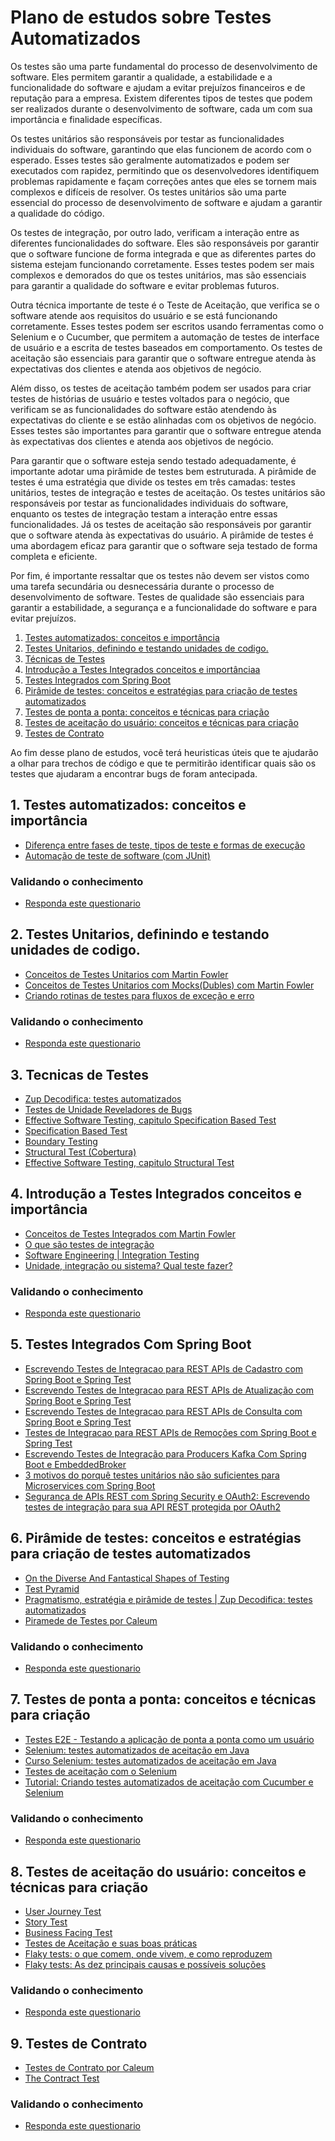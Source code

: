# Plano de estudos sobre Testes Automatizados

Os testes são uma parte fundamental do processo de desenvolvimento de software. Eles permitem garantir a qualidade, a estabilidade e a funcionalidade do software e ajudam a evitar prejuízos financeiros e de reputação para a empresa. Existem diferentes tipos de testes que podem ser realizados durante o desenvolvimento de software, cada um com sua importância e finalidade específicas.

Os testes unitários são responsáveis por testar as funcionalidades individuais do software, garantindo que elas funcionem de acordo com o esperado. Esses testes são geralmente automatizados e podem ser executados com rapidez, permitindo que os desenvolvedores identifiquem problemas rapidamente e façam correções antes que eles se tornem mais complexos e difíceis de resolver. Os testes unitários são uma parte essencial do processo de desenvolvimento de software e ajudam a garantir a qualidade do código.

Os testes de integração, por outro lado, verificam a interação entre as diferentes funcionalidades do software. Eles são responsáveis por garantir que o software funcione de forma integrada e que as diferentes partes do sistema estejam funcionando corretamente. Esses testes podem ser mais complexos e demorados do que os testes unitários, mas são essenciais para garantir a qualidade do software e evitar problemas futuros.

Outra técnica importante de teste é o Teste de Aceitação, que verifica se o software atende aos requisitos do usuário e se está funcionando corretamente. Esses testes podem ser escritos usando ferramentas como o Selenium e o Cucumber, que permitem a automação de testes de interface de usuário e a escrita de testes baseados em comportamento. Os testes de aceitação são essenciais para garantir que o software entregue atenda às expectativas dos clientes e atenda aos objetivos de negócio.

Além disso, os testes de aceitação também podem ser usados para criar testes de histórias de usuário e testes voltados para o negócio, que verificam se as funcionalidades do software estão atendendo às expectativas do cliente e se estão alinhadas com os objetivos de negócio. Esses testes são importantes para garantir que o software entregue atenda às expectativas dos clientes e atenda aos objetivos de negócio.

Para garantir que o software esteja sendo testado adequadamente, é importante adotar uma pirâmide de testes bem estruturada. A pirâmide de testes é uma estratégia que divide os testes em três camadas: testes unitários, testes de integração e testes de aceitação. Os testes unitários são responsáveis por testar as funcionalidades individuais do software, enquanto os testes de integração testam a interação entre essas funcionalidades. Já os testes de aceitação são responsáveis por garantir que o software atenda às expectativas do usuário. A pirâmide de testes é uma abordagem eficaz para garantir que o software seja testado de forma completa e eficiente.

Por fim, é importante ressaltar que os testes não devem ser vistos como uma tarefa secundária ou desnecessária durante o processo de desenvolvimento de software. Testes de qualidade são essenciais para garantir a estabilidade, a segurança e a funcionalidade do software e para evitar prejuízos.

1. [Testes automatizados: conceitos e importância](#1-testes-automatizados-conceitos-e-importância)
2. [Testes Unitarios, definindo e testando unidades de codigo.](#2-testes-unitarios-definindo-e-testando-unidades-de-codigo)
3. [Técnicas de Testes](#3-tecnicas-de-testes)
4. [Introdução a Testes Integrados conceitos e importânciaa](#4-introdução-a-testes-integrados-conceitos-e-importância)
5. [Testes Integrados com Spring Boot](#5-testes-integrados-com-spring-boot)
6. [Pirâmide de testes: conceitos e estratégias para criação de testes automatizados](#6-pirâmide-de-testes-conceitos-e-estratégias-para-criação-de-testes-automatizadosa)
7. [Testes de ponta a ponta: conceitos e técnicas para criação](#7-testes-de-ponta-a-ponta-conceitos-e-técnicas-para-criação)
8. [Testes de aceitação do usuário: conceitos e técnicas para criação](#8-testes-de-aceitação-do-usuário-conceitos-e-técnicas-para-criação)
9. [Testes de Contrato](#9-testes-de-contrato)

Ao fim desse plano de estudos, você terá heuristicas úteis que te ajudarão a olhar para trechos de código e que te permitirão identificar quais são os testes que ajudaram a encontrar bugs de foram antecipada.

## 1. Testes automatizados: conceitos e importância

- [Diferença entre fases de teste, tipos de teste e formas de execução](https://www.zup.com.br/blog/tipos-de-teste)
- [Automação de teste de software (com JUnit)](https://github.com/sf105/sttp-book/blob/master/chapters/getting-started/test-automation.md)

###  Validando o conhecimento
- [Responda este questionario](https://hr.gs/conceitos-de-testes-automatizados)

## 2. Testes Unitarios, definindo e testando unidades de codigo.
- [Conceitos de Testes Unitarios com Martin Fowler](https://martinfowler.com/bliki/UnitTest.html)
- [Conceitos de Testes Unitarios com Mocks(Dubles) com Martin Fowler](https://martinfowler.com/bliki/TestDouble.html)
- [Criando rotinas de testes para fluxos de exceção e erro](http://blog.triadworks.com.br/junit-testando-fluxos-de-excecao-e-erro)

###  Validando o conhecimento
- [Responda este questionario](https://hr.gs/conceitos-de-testes-unitarios)

## 3. Tecnicas de Testes 
- [Zup Decodifica: testes automatizados](https://youtube.com/playlist?list=PLkX9oUrQ1ev4t-3laXn7H03PBCazMULYh)
- [Testes de Unidade Reveladores de Bugs](https://handora.zup.com.br/treino-completo/15)
- [Effective Software Testing, capitulo Specification Based Test](https://www.manning.com/books/effective-software-testing)
- [Specification Based Test](https://github.com/zup-academy/materiais-publicos-treinamentos/blob/main/testes-de-unidade-reveladores-de-bugs/specification-test.md)
- [Boundary Testing](https://github.com/zup-academy/materiais-publicos-treinamentos/blob/main/testes-de-unidade-reveladores-de-bugs/boundary-test.md)
- [Structural Test (Cobertura)](https://github.com/zup-academy/materiais-publicos-treinamentos/blob/main/testes-de-unidade-reveladores-de-bugs/structural-test.md)
- [Effective Software Testing, capitulo Structural Test](https://www.manning.com/books/effective-software-testing)

## 4. Introdução a Testes Integrados conceitos e importância

- [Conceitos de Testes Integrados com Martin Fowler](https://martinfowler.com/bliki/IntegrationTest.html)         
- [O que são testes de integração](https://www.youtube.com/watch?v=S73guxvsKNk)
- [Software Engineering | Integration Testing](https://www.geeksforgeeks.org/software-engineering-integration-testing/)           
- [Unidade, integração ou sistema? Qual teste fazer?](https://www.alura.com.br/artigos/unidade-integracao-ou-sistema-qual-teste-fazer?gclid=Cj0KCQjw2cWgBhDYARIsALggUhqdHQOq-tnJ19arCkRxQSXfix-vP0X1t7wkNLuWZmyfH1FZuT96RBcaAh0HEALw_wcB)

###  Validando o conhecimento
- [Responda este questionario](https://hr.gs/conceitos-de-testes-integrados)
              
## 5. Testes Integrados Com Spring Boot

- [Escrevendo Testes de Integracao para REST APIs  de Cadastro com Spring Boot e Spring Test](https://handora.zup.com.br/cardapio/15)
- [Escrevendo Testes de Integracao para REST APIs  de Atualização com Spring Boot e Spring Test](https://handora.zup.com.br/cardapio/58)          
- [Escrevendo Testes de Integracao para REST APIs  de Consulta com Spring Boot e Spring Test](https://handora.zup.com.br/cardapio/57)
- [Testes de Integracao para REST APIs de Remoções com Spring Boot e Spring Test](https://handora.zup.com.br/cardapio/59)
- [Escrevendo Testes de Integração para Producers Kafka Com Spring Boot e EmbeddedBroker](https://dev.to/jordihofc/escrevendo-testes-de-integracao-para-producers-kafka-com-spring-boot-e-embeddedbroker-5b94)
- [3 motivos do porquê testes unitários não são suficientes para Microservices com Spring Boot](https://dev.to/jordihofc/3-motivos-do-porque-testes-unitarios-nao-sao-suficientes-para-microservices-com-spring-boot-33lk)
- [Segurança de APIs REST com Spring Security e OAuth2: Escrevendo testes de integração para sua API REST protegida por OAuth2](https://handora.zup.com.br/cardapio/67)

## 6. Pirâmide de testes: conceitos e estratégias para criação de testes automatizados

- [On the Diverse And Fantastical Shapes of Testing](https://martinfowler.com/articles/2021-test-shapes.html)
- [Test Pyramid](https://martinfowler.com/articles/practical-test-pyramid.html)
- [Pragmatismo, estratégia e pirâmide de testes | Zup Decodifica: testes automatizados](https://www.youtube.com/watch?v=xDV-uSN5MjM)
- [Piramede de Testes por Caleum](https://github.com/caelum/apostila-microservices-com-spring-cloud/blob/master/11-testes-automatizados-e-contratos.md#pir%C3%A2mide-de-testes)

###  Validando o conhecimento
- [Responda este questionario](https://hr.gs/conceitos-de-piramide-testes)

## 7. Testes de ponta a ponta: conceitos e técnicas para criação

- [Testes E2E - Testando a aplicação de ponta a ponta como um usuário](https://www.youtube.com/watch?v=0-hoAU7LtxA)
- [Selenium: testes automatizados de aceitação em Java](https://www.alura.com.br/conteudo/selenium-testes-automatizados-aceitacao-java)
- [Curso Selenium: testes automatizados de aceitação em Java](https://www.alura.com.br/curso-online-selenium-testes-automatizados-aceitacao-java?gclid=Cj0KCQjw8qmhBhClARIsANAtbofuPXNjLdX6bVXRWxGUpLfHkgLvJufYdSG_-fc-vxdnciV4-XqA5G0aArk_EALw_wcB)
- [Testes de aceitação com o Selenium](https://www.alura.com.br/artigos/testes-de-aceitacao-com-o-selenium)
- [Tutorial: Criando testes automatizados de aceitação com Cucumber e Selenium](https://medium.com/@junioalbino/tutorial-criando-testes-automatizados-de-aceita%C3%A7%C3%A3o-com-cucumber-e-selenium-f675374ad45)

###  Validando o conhecimento
- [Responda este questionario](https://hr.gs/conceitos-de-testes-de-ponta-a-ponta)


## 8. Testes de aceitação do usuário: conceitos e técnicas para criação
- [User Journey Test ](https://martinfowler.com/bliki/UserJourneyTest.html)
- [Story Test](https://martinfowler.com/bliki/StoryTest.html)
- [Business Facing Test](https://martinfowler.com/bliki/BusinessFacingTest.html)
- [Testes de Aceitação e suas boas práticas](https://www.alura.com.br/artigos/testes-de-aceitacao-e-suas-boas-praticas)
- [Flaky tests: o que comem, onde vivem, e como reproduzem](https://www.youtube.com/watch?v=NE0Hf4HsH7o)
- [Flaky tests: As dez principais causas e possíveis soluções](https://youtu.be/AaFvJ2H0k3Y)

###  Validando o conhecimento
- [Responda este questionario](https://hr.gs/conceitos-de-testes-de-aceitacao)

## 9. Testes de Contrato

- [Testes de Contrato por Caleum](https://github.com/caelum/apostila-microservices-com-spring-cloud/blob/master/11-testes-automatizados-e-contratos.md#testes-de-contratos)
- [The Contract Test](https://martinfowler.com/bliki/ContractTest.html)

###  Validando o conhecimento
- [Responda este questionario](https://hr.gs/conceitos-de-testes-de-contrato)
